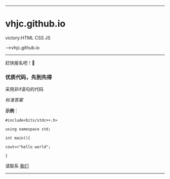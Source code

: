 -------------------------

# vhjc.github.io
victory:HTML CSS JS

-->vhjc.github.io

-------------------------

赶快报名吧！🚫

### 优质代码，先到先得

采用非if语句的代码

*标准答案*

**示例**：
```
#include<bits/stdc++.h>

using namespace std;

int main(){
    
cout<<"hello world";

}
```

请联系
<a href="http://noi.top/profiles/2999/" target="_blank">我们</a>

------------------------
